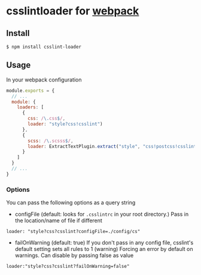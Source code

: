 # csslintloader for [webpack](http://webpack.github.io/)

## Install

```console
$ npm install csslint-loader
```

## Usage

In your webpack configuration

```javascript
module.exports = {
  // ...
  module: {
    loaders: [
      {
        css: /\.css$/,
        loader: "style?css!csslint")
      },
      {
        scss: /\.scsss$/,
        loader: ExtractTextPlugin.extract("style", "css!postcss!csslint!sass")
      }
    ]
  }
  // ...
}
```

### Options

You can pass the following options as a query string

- configFile (default: looks for `.csslintrc` in your root directory.)
Pass in the location/name of file if different

```
loader: "style?css?csslint?configFile=./config/cs"
```

- failOnWarning (default: true)
If you don't pass in any config file, csslint's default setting sets all rules to 1 (warning)
Forcing an error by default on warnings. Can disable by passing false as value

```
loader:"style?css?csslint?failOnWarning=false"
```
